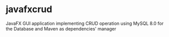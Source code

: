 # javafxcrud
JavaFX GUI application implementing CRUD operation using MySQL 8.0 for the Database and Maven as dependencies' manager

